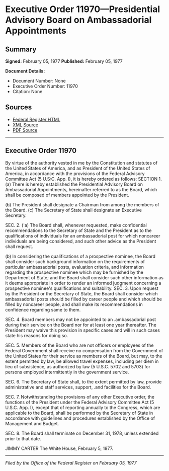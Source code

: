 # Executive Order 11970—Presidential Advisory Board on Ambassadorial Appointments

## Summary

**Signed:** February 05, 1977
**Published:** February 05, 1977

**Document Details:**
- Document Number: None
- Executive Order Number: 11970
- Citation: None

## Sources
- [Federal Register HTML](https://www.presidency.ucsb.edu/documents/executive-order-11970-presidential-advisory-board-ambassadorial-appointments)
- [XML Source](None)
- [PDF Source](None)

---

## Executive Order 11970

By virtue of the authority vested in me by the Constitution and statutes of the United States of America, and as President of the United States of America, in accordance with the provisions of the Federal Advisory Committee Act (5 U.S:C. App. I), it is hereby ordered as follows:
SECTION 1. (a) There is hereby established the Presidential Advisory Board on Ambassadorial Appointments, hereinafter referred to as the Board, which shall be composed of members appointed by the President.

(b) The President shall designate a Chairman from among the members of the Board.
(c) The Secretary of State shall designate an Executive Secretary.

SEC. 2. ('a) The Board shall, whenever requested, make confidential recommendations to the Secretary of State and the President as to the qualifications of individuals for an ambassadorial post for which noncareer individuals are being considered, and such other advice as the President shall request.

(b) In considering the qualifications of a prospective nominee, the Board shall consider such background information on the requirements of particular ambassadorial posts, evaluation criteria, and information regarding the prospective nominee which may be furnished by the Department of State; and the Board shall consider such other information as it deems appropriate in order to render an informed judgment concerning a prospective nominee's qualifications and suitability.
SEC. 3. Upon request by the President or the Secretary of State, the Board shall consider which ambassadorial posts should be filled by career people and which should be filled by noncareer people, and shall make its recommendations in confidence regarding same to them.

SEC. 4. Board members may not be appointed to an .ambassadorial post during their service on the Board nor for at least one year thereafter. The President may waive this provision in specific cases and will in such cases state his reasons for doing so.

SEC. 5. Members of the Board who are not officers or employees of the Federal Government shall receive no compensation from the Government of the United States for their service as members of the Board, but may, to the extent permitted by law, be allowed travel expenses, including per diem in lieu of subsistence, as authorized by law (5 U.S.C. 5702 and 5703) for persons employed intermittently in the government service.

SEC. 6. The Secretary of State shall, to the extent permitted by law, provide administrative and staff services, support, .and facilities for the Board.

SEC. 7. Notwithstanding the provisions of any other Executive order, the functions of the President under the Federal Advisory Committee Act (5 U.S.C. App. I), except that of reporting annually to the Congress, which are applicable to the Board, shall be performed by the Secretary of State in accordance with guidelines and procedures established by the Office of Management and Budget.

SEC. 8. The Board shall terminate on December 31, 1978, unless extended prior to that date.

JIMMY CARTER
The White House,
February 5, 1977.

---

*Filed by the Office of the Federal Register on February 05, 1977*
